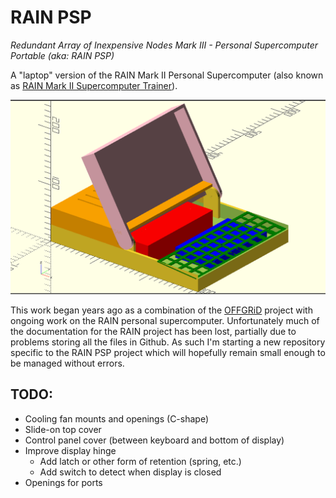 # RAIN PSP

*Redundant Array of Inexpensive Nodes Mark III - Personal Supercomputer Portable (aka: RAIN PSP)*

A "laptop" version of the RAIN Mark II Personal Supercomputer (also known as [RAIN Mark II Supercomputer Trainer](https://hackaday.io/project/85392-rain-mark-ii-supercomputer-trainer)).

![Assembly screenshot](./images/assembly_screenshot.png)

This work began years ago as a combination of the [OFFGRiD](https://code.jasongullickson.com/jjg/offgrid) project with ongoing work on the RAIN personal supercomputer.  Unfortunately much of the documentation for the RAIN project has been lost, partially due to problems storing all the files in Github.  As such I'm starting a new repository specific to the RAIN PSP project which will hopefully remain small enough to be managed without errors.

## TODO:

* Cooling fan mounts and openings (C-shape)
* Slide-on top cover
* Control panel cover (between keyboard and bottom of display)
* Improve display hinge
    + Add latch or other form of retention (spring, etc.)
    + Add switch to detect when display is closed
* Openings for ports

